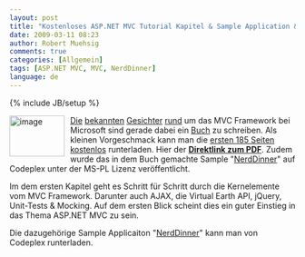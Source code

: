 ```yaml
---
layout: post
title: "Kostenloses ASP.NET MVC Tutorial Kapitel & Sample Application &quot;NerdDinner&quot;"
date: 2009-03-11 08:23
author: Robert Muehsig
comments: true
categories: [Allgemein]
tags: [ASP.NET MVC, MVC, NerdDinner]
language: de
---
```

{% include JB/setup %}
<p><a href="{{BASE_PATH}}/assets/wp-images-de/image667.png"><img style="border-right: 0px; border-top: 0px; margin: 0px 10px 0px 0px; border-left: 0px; border-bottom: 0px" height="72" alt="image" src="{{BASE_PATH}}/assets/wp-images-de/image-thumb645.png" width="97" align="left" border="0" /></a><a href="http://weblogs.asp.net/scottgu/default.aspx">Die</a> <a href="http://haacked.com/">bekannten</a> <a href="http://blog.wekeroad.com/blog/">Gesichter</a> <a href="http://www.hanselman.com/blog/">rund</a> um das MVC Framework bei Microsoft sind gerade dabei ein <a href="http://www.amazon.com/gp/product/0470384611?ie=UTF8&amp;tag=scoblo04-20&amp;linkCode=xm2&amp;camp=1789&amp;creativeASIN=0470384611">Buch</a> zu schreiben. Als kleinen Vorgeschmack kann man die <a href="http://weblogs.asp.net/scottgu/archive/2009/03/10/free-asp-net-mvc-ebook-tutorial.aspx">ersten 185 Seiten kostenlos</a> runterladen. Hier der <strong><a href="http://aspnetmvcbook.s3.amazonaws.com/aspnetmvc-nerdinner_v1.pdf">Direktlink zum PDF</a></strong>. Zudem wurde das in dem Buch gemachte Sample &quot;<a href="http://nerddinner.codeplex.com/">NerdDinner</a>&quot; auf Codeplex unter der MS-PL Lizenz ver&#246;ffentlicht.</p> 
<!--more-->
  <p>Im dem ersten Kapitel geht es Schritt f&#252;r Schritt durch die Kernelemente vom MVC Framework. Darunter auch AJAX, die Virtual Earth API, jQuery, Unit-Tests &amp; Mocking. Auf dem ersten Blick scheint dies ein guter Einstieg in das Thema ASP.NET MVC zu sein.</p>  <p>Die dazugeh&#246;rige Sample Applicaiton &quot;<a href="http://nerddinner.codeplex.com/">NerdDinner</a>&quot; kann man von Codeplex runterladen.</p>
